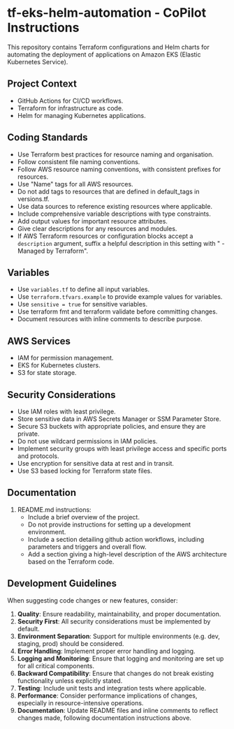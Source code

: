 # tf-eks-helm-automation - CoPilot Instructions

This repository contains Terraform configurations and Helm charts for automating the deployment of applications on Amazon EKS (Elastic Kubernetes Service).

## Project Context
- GitHub Actions for CI/CD workflows.
- Terraform for infrastructure as code.
- Helm for managing Kubernetes applications.

## Coding Standards
- Use Terraform best practices for resource naming and organisation.
- Follow consistent file naming conventions.
- Follow AWS resource naming conventions, with consistent prefixes for resources.
- Use "Name" tags for all AWS resources.
- Do not add tags to resources that are defined in default_tags in versions.tf.
- Use data sources to reference existing resources where applicable.
- Include comprehensive variable descriptions with type constraints.
- Add output values for important resource attributes.
- Give clear descriptions for any resources and modules.
- If AWS Terraform resources or configuration blocks accept a `description` argument, suffix a helpful description in this setting with " - Managed by Terraform".

## Variables
- Use `variables.tf` to define all input variables.
- Use `terraform.tfvars.example` to provide example values for variables.
- Use `sensitive = true` for sensitive variables.
- Use terraform fmt and terraform validate before committing changes.
- Document resources with inline comments to describe purpose.

## AWS Services
- IAM for permission management.
- EKS for Kubernetes clusters.
- S3 for state storage.

## Security Considerations
- Use IAM roles with least privilege.
- Store sensitive data in AWS Secrets Manager or SSM Parameter Store.
- Secure S3 buckets with appropriate policies, and ensure they are private.
- Do not use wildcard permissions in IAM policies.
- Implement security groups with least privilege access and specific ports and protocols.
- Use encryption for sensitive data at rest and in transit.
- Use S3 based locking for Terraform state files.

## Documentation
1. README.md instructions:
    - Include a brief overview of the project.
    - Do not provide instructions for setting up a development environment.
    - Include a section detailing github action workflows, including parameters and triggers and overall flow.
    - Add a section giving a high-level description of the AWS architecture based on the Terraform code.

## Development Guidelines
When suggesting code changes or new features, consider:
1. **Quality**: Ensure readability, maintainability, and proper documentation.
2. **Security First**: All security considerations must be implemented by default.
3. **Environment Separation**: Support for multiple environments (e.g. dev, staging, prod) should be considered.
4. **Error Handling**: Implement proper error handling and logging.
5. **Logging and Monitoring**: Ensure that logging and monitoring are set up for all critical components.
6. **Backward Compatibility**: Ensure that changes do not break existing functionality unless explicitly stated.
7. **Testing**: Include unit tests and integration tests where applicable.
8. **Performance**: Consider performance implications of changes, especially in resource-intensive operations.
9. **Documentation**: Update README files and inline comments to reflect changes made, following documentation instructions above.